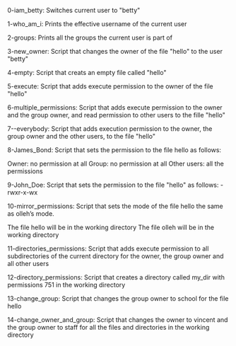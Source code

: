 0-iam_betty: Switches current user to "betty"

1-who_am_i: Prints the effective username of the current user

2-groups: Prints all the groups the current user is part of

3-new_owner: Script that changes the owner of the file "hello" to the user "betty"

4-empty: Script that creats an empty file called "hello"

5-execute: Script that adds execute permission to the owner of the file "hello"

6-multiple_permissions: Script that adds execute permission to the owner and the group owner, and read permission to other users to the fille "hello"

7--everybody: Script that adds execution permission to the owner, the group owner and the other users, to the file "hello"

8-James_Bond: Script that sets the permission to the file hello as follows:

Owner: no permission at all
Group: no permission at all
Other users: all the permissions

9-John_Doe: Script that sets the permission to the file "hello" as follows: -rwxr-x-wx

10-mirror_permissions: Script that sets the mode of the file hello the same as olleh’s mode.

The file hello will be in the working directory
The file olleh will be in the working directory

11-directories_permissions: Script that adds execute permission to all subdirectories of the current directory for the owner, the group owner and all other users

12-directory_permissions: Script that creates a directory called my_dir with permissions 751 in the working directory

13-change_group: Script that changes the group owner to school for the file hello

14-change_owner_and_group: Script that changes the owner to vincent and the group owner to staff for all the files and directories in the working directory
